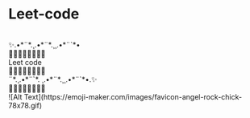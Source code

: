 # Leet-code
<br>
✨.•*¨*.¸.•*¨*.¸¸.•*¨`*•<br>
🌸🌺🌸🌺🌸🌺🌸🌺<br>
Leet code <br>
🌷🌻🌷🌻🌷🌻🌷🌻<br>
 ¨*.¸.•*¨`*. ¸.•*¨*.¸¸.•*¨`*•.✨<br>
🌹🍀🌹🍀🌹🍀🌹🍀<br>
![Alt Text](https://emoji-maker.com/images/favicon-angel-rock-chick-78x78.gif)

                     



